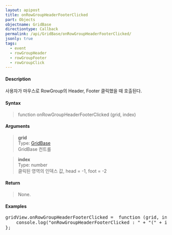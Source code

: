 ```yaml
---
layout: apipost
title: onRowGroupHeaderFooterClicked
part: Objects
objectname: GridBase
directiontype: Callback
permalink: /api/GridBase/onRowGroupHeaderFooterClicked/
jsonly: true
tags:
  - event
  - rowGroupHeader
  - rowGroupFooter
  - rowGroupClick
---
```



#### Description

 사용자가 마우스로 RowGroup의 Header, Footer 클릭했을 때 호출된다.  

#### Syntax

> function onRowGroupHeaderFooterClicked (grid, index)  

#### Arguments

> **grid**  
> Type: [GridBase](/api/GridBase/)  
> GridBase 컨트롤  

> **index**  
> Type: number  
> 클릭된 영역의 인덱스 값, head = -1, foot = -2

#### Return

> None.  

#### Examples 

<pre class="prettyprint">
gridView.onRowGroupHeaderFooterClicked =  function (grid, index) {
    console.log("onRowGroupHeaderFooterClicked : " + "(" + index + ")")
};
</pre>

